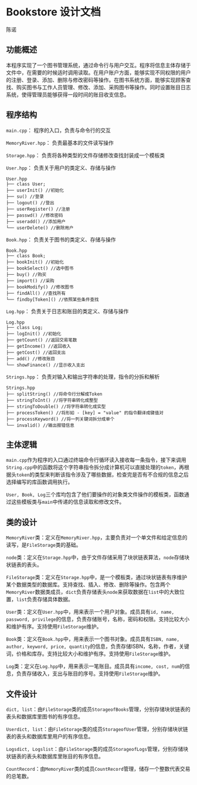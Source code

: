 # Bookstore 设计文档
陈诺

## 功能概述
本程序实现了一个图书管理系统，通过命令行与用户交互。程序将信息主体存储于文件中，在需要的时候适时调用读取。在用户账户方面，能够实现不同权限的用户的注册、登录、添加、删除与修改密码等操作。在图书系统方面，能够实现顾客查找、购买图书与工作人员管理、修改、添加、采购图书等操作。同时设置账目日志系统，使得管理员能够获得一段时间的账目收支信息。

## 程序结构
```main.cpp```： 程序的入口，负责与命令行的交互

```MemoryRiver.hpp```： 负责最基本的文件读写操作

```Storage.hpp```： 负责将各种类型的文件存储修改查找封装成一个模板类

```User.hpp```： 负责关于用户的类定义、存储与操作

```
User.hpp
├── class User;
├── userInit() //初始化
├── su() //登录
├── logout() //登出
├── userRegister() //注册
├── passwd() //修改密码
├── useradd() //添加用户
└── userDelete() //删除用户
```

```Book.hpp```： 负责关于图书的类定义、存储与操作

```
Book.hpp
├── class Book;
├── bookInit() //初始化
├── bookSelect() //选中图书
├── buy() //购买
├── import() //采购
├── bookModify() //修改图书
├── findAll() //查找所有
└── findby[Token]() //依照某些条件查找
```

```Log.hpp```： 负责关于日志和账目的类定义、存储与操作

```
Log.hpp
├── class Log;
├── logInit() //初始化
├── getCount() //返回交易笔数
├── getIncome() //返回收入
├── getCost() //返回支出
├── add() //修改账目
└── showFinance() //显示收入支出
```


```Strings.hpp```： 负责对输入和输出字符串的处理，指令的分拆和解析
```
Strings.hpp
├── splitString() //将命令行分解成Token
├── stringToInt() //将字符串转化成整型
├── stringToDouble() //将字符串转化成实型
├── processToken() //将形如 - [key] = "value" 的指令翻译成键值对
├── processKeyword() //将一列关键词拆分成单个
└── invalid() //输出报错信息
```


## 主体逻辑
```main.cpp```作为程序的入口通过终端命令行循环读入接收每一条指令，接下来调用```String.cpp```中的函数将这个字符串指令拆分成计算机可以直接处理的```token```，再根据头```token```的类型来判断该指令涉及了哪些数据，检查完是否有不合规的信息之后选择编写的库函数调用执行。

```User, Book, Log```三个库均包含了他们要操作的对象类文件操作的模板类，函数通过这些模板类与```main```中传递的信息读取和修改文件。


## 类的设计
```MemoryRiver```类：定义在```MemoryRiver.hpp```，主要负责对一个单文件和给定信息的读写，是```FileStorage```类的基础。

```node```类：定义在```Storage.hpp```中，由于文件存储采用了块状链表算法，```node```存储块状链表的表头。

```FileStorage```类：定义在```Storage.hpp```中，是一个模板类，通过块状链表有序维护某个数据类型的数据库。支持查找、插入、修改、删除等操作。包含两个```MemoryRiver```数据类成员，```dict```负责存储表头```node```来获取数据在```list```中的大致位置，```list```负责存储具体数据。

```User```类：定义在```User.hpp```中，用来表示一个用户对象。成员具有```id, name, password, privilege```的信息，负责存储账号，名称，密码和权限。支持比较大小和维护有序。支持使用```FileStorage```维护。

```Book```类：定义在```Book.hpp```中，用来表示一个图书对象。成员具有```ISBN, name, author, keyword, price, quantity```的信息，负责存储ISBN，名称，作者，关键词，价格和库存。支持比较大小和维护有序。支持使用```FileStorage```维护。

```Log```类：定义在```Log.hpp```中，用来表示一笔账目。成员具有```income, cost, num```的信息，负责存储收入，支出与账目的序号。支持使用```FileStorage```维护。

## 文件设计

```dict, list```：由```FileStorage```类的成员```StorageofBooks```管理，分别存储块状链表的表头和数据库里图书的有序信息。

```Userdict, list```：由```FileStorage```类的成员```StorageofUser```管理，分别存储块状链表的表头和数据库里用户的有序信息。

```Logsdict, Logslist```：由```FileStorage```类的成员```StorageofLogs```管理，分别存储块状链表的表头和数据库里账目的有序信息。

```CountRecord```：由```MemoryRiver```类的成员```CountRecord```管理，储存一个整数代表交易的总笔数。


